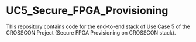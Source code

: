 # UC5_Secure_FPGA_Provisioning
This repository contains code for the end-to-end stack of Use Case 5 of the CROSSCON Project (Secure FPGA Provisioning on CROSSCON stack).
